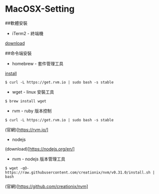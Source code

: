 # MacOSX-Setting

##軟體安裝

+ iTerm2 - 終端機 

[download](https://www.iterm2.com/)


##命令端安裝

+ homebrew - 套件管理工具

[install](http://brew.sh/index_zh-tw.html)

```
$ curl -L https://get.rvm.io | sudo bash -s stable
```

+ wget - linux 安裝工具

```
$ brew install wget
```

+ rvm - ruby 版本控制

```
$ curl -L https://get.rvm.io | sudo bash -s stable
```

(官網)[https://rvm.io/]

+ nodejs

(download)[https://nodejs.org/en/]

+ nvm - nodejs 版本管理工具

```
$ wget -qO- https://raw.githubusercontent.com/creationix/nvm/v0.31.0/install.sh | bash
```

(官網)[https://github.com/creationix/nvm]





